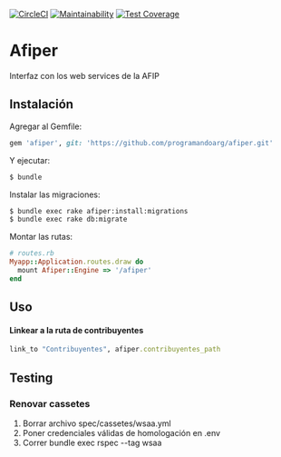 [![CircleCI](https://circleci.com/gh/programandoarg/afiper.svg?style=shield)](https://circleci.com/gh/programandoarg/afiper)
[![Maintainability](https://api.codeclimate.com/v1/badges/9a7ddc4b5723beacde0d/maintainability)](https://codeclimate.com/github/programandoarg/afiper/maintainability)
[![Test Coverage](https://api.codeclimate.com/v1/badges/9a7ddc4b5723beacde0d/test_coverage)](https://codeclimate.com/github/programandoarg/afiper/test_coverage)


# Afiper
Interfaz con los web services de la AFIP

## Instalación

Agregar al Gemfile:

```ruby
gem 'afiper', git: 'https://github.com/programandoarg/afiper.git'
```

Y ejecutar:
```bash
$ bundle
```

Instalar las migraciones:
```bash
$ bundle exec rake afiper:install:migrations
$ bundle exec rake db:migrate
```

Montar las rutas:
```ruby
# routes.rb
Myapp::Application.routes.draw do
  mount Afiper::Engine => '/afiper'
end
```
## Uso

#### Linkear a la ruta de contribuyentes

```ruby
link_to "Contribuyentes", afiper.contribuyentes_path
```

## Testing

### Renovar cassetes

1. Borrar archivo spec/cassetes/wsaa.yml
2. Poner credenciales válidas de homologación en .env
3. Correr bundle exec rspec --tag wsaa

